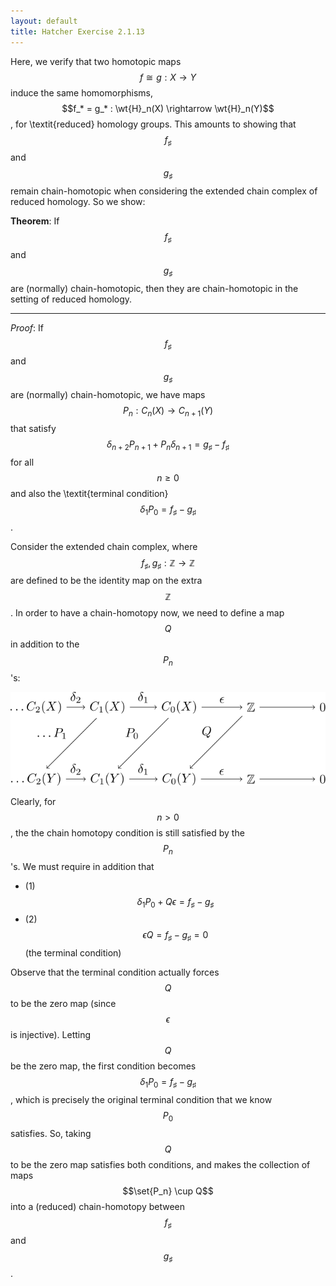 ```yaml
---
layout: default
title: Hatcher Exercise 2.1.13
---
```



Here, we verify that two homotopic maps $$f \cong g : X \rightarrow Y$$ induce the same homomorphisms, $$f_* = g_* : \wt{H}_n(X) \rightarrow \wt{H}_n(Y)$$, for \textit{reduced} homology groups.
This amounts to showing that $$f_\sharp$$ and $$g_\sharp$$ remain chain-homotopic when considering the extended chain complex of reduced homology.
So we show:



**Theorem**: If $$f_\sharp$$ and $$g_\sharp$$ are (normally) chain-homotopic, then they are chain-homotopic in the setting of reduced homology.

----

*Proof*:
If $$f_\sharp$$ and $$g_\sharp$$ are (normally) chain-homotopic, we have maps $$P_n : C_n(X) \rightarrow C_{n+1}(Y)$$ that satisfy $$\delta_{n+2} P_{n+1} + P_n \delta_{n+1} = g_\sharp - f_\sharp$$ for all $$n \geq 0$$ and also the \textit{terminal condition} $$\delta_1 P_0 = f_\sharp - g_\sharp$$.



Consider the extended chain complex, where $$f_\sharp, g_\sharp : \mathbb{Z} \rightarrow \mathbb{Z}$$ are defined to be the identity map on the extra $$\mathbb{Z}$$.
In order to have a chain-homotopy now, we need to define a map $$Q$$ in addition to the $$P_n$$'s:

<div class="math-figure"><img src="/img/math_solutions/hatcher/e2-1-13_1.svg" width="650"/></div>

Clearly, for $$n > 0$$, the the chain homotopy condition is still satisfied by the $$P_n$$'s.
We must require in addition that

* (1) $$\delta_1 P_0 + Q \epsilon = f_\sharp - g_\sharp$$
* (2) $$\epsilon Q = f_\sharp - g_\sharp = 0$$ (the terminal condition)


Observe that the terminal condition actually forces $$Q$$ to be the zero map (since $$\epsilon$$ is injective).
Letting $$Q$$ be the zero map, the first condition becomes $$\delta_1 P_0 = f_\sharp - g_\sharp$$, which is precisely the original terminal condition that we know $$P_0$$ satisfies.
So, taking $$Q$$ to be the zero map satisfies both conditions, and makes the collection of maps $$\set{P_n} \cup Q$$ into a (reduced) chain-homotopy between $$f_\sharp$$ and $$g_\sharp$$.
